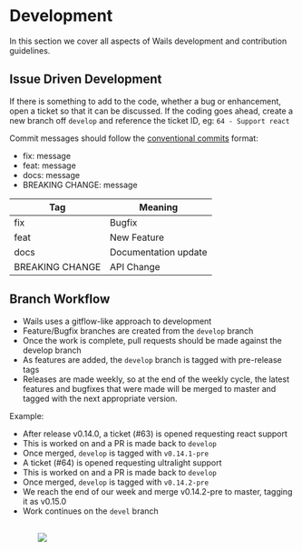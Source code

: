 # Development

In this section we cover all aspects of Wails development and contribution guidelines.

## Issue Driven Development

If there is something to add to the code, whether a bug or enhancement, open a ticket so that it can be discussed. If the coding goes ahead, create a new branch off `develop` and reference the ticket ID, eg:
  `64 - Support react`

Commit messages should follow the [conventional commits](https://www.conventionalcommits.org/en/v1.0.0-beta.3/#summary) format:

  * fix: message 
  * feat: message
  * docs: message
  * BREAKING CHANGE: message

| Tag             | Meaning              |
| --------------- | -------------------- | 
| fix             | Bugfix               | 
| feat            | New Feature          | 
| docs            | Documentation update |
| BREAKING CHANGE | API Change           |

## Branch Workflow

  * Wails uses a gitflow-like approach to development
  * Feature/Bugfix branches are created from the `develop` branch
  * Once the work is complete, pull requests should be made against the develop branch
  * As features are added, the `develop` branch is tagged with pre-release tags
  * Releases are made weekly, so at the end of the weekly cycle, the latest features and bugfixes that      were made will be merged to master and tagged with the next appropriate version.

Example:

  * After release v0.14.0, a ticket (#63) is opened requesting react support
  * This is worked on and a PR is made back to `develop`
  * Once merged, `develop` is tagged with `v0.14.1-pre`
  * A ticket (#64) is opened requesting ultralight support
  * This is worked on and a PR is made back to `develop`
  * Once merged, `develop` is tagged with `v0.14.2-pre`
  * We reach the end of our week and merge v0.14.2-pre to master, tagging it as v0.15.0
  * Work continues on the `devel` branch

<div class="imagecontainer" style="width:80%; margin: auto; margin-top: 30px">
  <img src="/media/develbranch.png">
</div>
